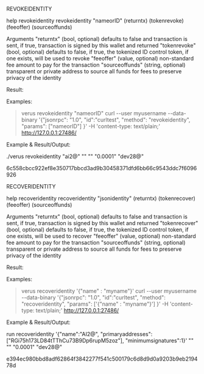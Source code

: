 REVOKEIDENTITY

help revokeidentity
revokeidentity "nameorID" (returntx) (tokenrevoke) (feeoffer) (sourceoffunds)



Arguments
       "returntx"                        (bool,   optional) defaults to false and transaction is sent, if true, transaction is signed by this wallet and returned
       "tokenrevoke"                     (bool,   optional) defaults to false, if true, the tokenized ID control token, if one exists, will be used to revoke
       "feeoffer"                        (value,  optional) non-standard fee amount to pay for the transaction
       "sourceoffunds"                   (string, optional) transparent or private address to source all funds for fees to preserve privacy of the identity

Result:

Examples:
> verus revokeidentity "nameorID"
> curl --user myusername --data-binary '{"jsonrpc": "1.0", "id":"curltest", "method": "revokeidentity", "params": ["nameorID"] }' -H 'content-type: text/plain;' http://127.0.0.1:27486/



Example & Result/Output:

./verus revokeidentity "ai2@" "" "" "0.0001" "dev28@"

6c558cbcc922ef8e350717bbcd3ad9b30458371dfd6bb66c9543ddc7f6096926




RECOVERIDENTITY

help recoveridentity
recoveridentity "jsonidentity" (returntx) (tokenrecover) (feeoffer) (sourceoffunds)



Arguments
       "returntx"                        (bool,   optional) defaults to false and transaction is sent, if true, transaction is signed by this wallet and returned
       "tokenrecover"                    (bool,   optional) defaults to false, if true, the tokenized ID control token, if one exists, will be used to recover
       "feeoffer"                        (value,  optional) non-standard fee amount to pay for the transaction
       "sourceoffunds"                   (string, optional) transparent or private address to source all funds for fees to preserve privacy of the identity

Result:

Examples:
> verus recoveridentity '{"name" : "myname"}'
> curl --user myusername --data-binary '{"jsonrpc": "1.0", "id":"curltest", "method": "recoveridentity", "params": ['{"name" : "myname"}'] }' -H 'content-type: text/plain;' http://127.0.0.1:27486/



Example & Result/Output:

run recoveridentity '{"name":"AI2@", "primaryaddresses":["RGi75h173LD84tTThCu73B9Dp6rupM5zoz"], "minimumsignatures":1}' "" "" "0.0001" "dev28@"

e394ec980bbd8adf62864f3842277f541c500179c6d8d9d0a9203b9eb219478d


